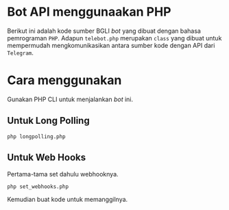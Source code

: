 # Bot API menggunaakan PHP

Berikut ini adalah kode sumber BGLI _bot_ yang dibuat dengan bahasa pemrograman `PHP`.
Adapun `telebot.php` merupakan `class` yang dibuat untuk mempermudah mengkomunikasikan antara sumber kode dengan API dari `Telegram`.

# Cara menggunakan

Gunakan PHP CLI untuk menjalankan _bot_ ini.

## Untuk Long Polling

```
php longpolling.php

```

## Untuk Web Hooks

Pertama-tama set dahulu webhooknya.
```
php set_webhooks.php
```

Kemudian buat kode untuk memanggilnya.
